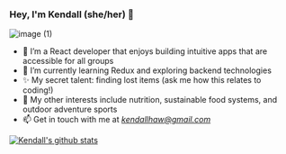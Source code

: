 ### Hey, I'm Kendall (she/her) 👋
![image (1)](https://user-images.githubusercontent.com/25498241/123852288-fc24cf00-d8d0-11eb-8e22-eb8f8b5eaac4.jpg)

 - 🔭 I’m a React developer that enjoys building intuitive apps that are accessible for all groups 
 - 🌱 I’m currently learning Redux and exploring backend technologies
 - ✨ My secret talent: finding lost items (ask me how this relates to coding!)
 - 🍓 My other interests include nutrition, sustainable food systems, and outdoor adventure sports
 - 📫 Get in touch with me at *kendallhaw@gmail.com*
  
  
[![Kendall's github stats](https://github-readme-stats.vercel.app/api?username=kendallha&include_all_commits=true&count_private=true&show_icons=true&line_height=20&title_color=FFFFFF&icon_color=FFFFFF&text_color=FFFFFF&bg_color=0D1117)](https://github.com/anuraghazra/github-readme-stats)

